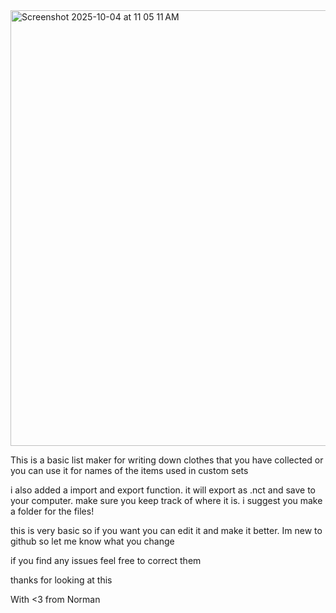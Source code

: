 <img width="983" height="697" alt="Screenshot 2025-10-04 at 11 05 11 AM" src="https://github.com/user-attachments/assets/2d850f2a-d0d8-4d3e-b582-4670e381ac11" />





This is a basic list maker for writing down clothes that you have collected or you can use it for names of the items used in custom sets

i also added a import and export function. it will export as .nct and save to your computer. make sure you keep track of where it is.
i suggest you make a folder for the files!

this is very basic so if you want you can edit it and make it better. Im new to github so let me know what you change

if you find any issues feel free to correct them

thanks for looking at this 

With <3 from Norman
